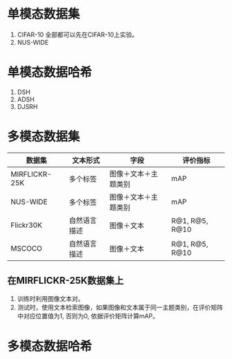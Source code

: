 # 单模态数据集
1. CIFAR-10 
   全部都可以先在CIFAR-10上实验。
2. NUS-WIDE
  
# 单模态数据哈希
1. DSH
2. ADSH
3. DJSRH


# 多模态数据集
| 数据集        | 文本形式     | 字段                 | 评价指标       |
|---------------|--------------|----------------------|----------------|
| MIRFLICKR-25K | 多个标签     | 图像＋文本＋主题类别 | mAP            |
| NUS-WIDE      | 多个标签     | 图像＋文本＋主题类别 | mAP            |
| Flickr30K     | 自然语言描述 | 图像＋文本           | R@1, R@5, R@10 |
| MSCOCO        | 自然语言描述 | 图像＋文本           | R@1, R@5, R@10 |
	
	
## 在MIRFLICKR-25K数据集上
1. 训练时利用图像文本对。
2. 测试时，使用文本检索图像，如果图像和文本属于同一主题类别，在评价矩阵中对应位置值为1, 否则为0, 依据评价矩阵计算mAP。


# 多模态数据哈希

